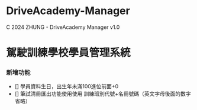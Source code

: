 # DriveAcademy-Manager

C 2024 ZHUNG - DriveAcademy Manager v1.0

# 駕駛訓練學校學員管理系統

### 新增功能
- [] 學員資料生日，出生年未滿100進位前面+0
- [] 筆試清冊匯出功能使用使用 訓練班別代號+名冊號碼（英文字母後面的數字省略）